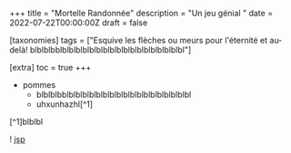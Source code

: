 +++
title = "Mortelle Randonnée"
description = "Un jeu génial "
date = 2022-07-22T00:00:00Z
draft = false

[taxonomies]
tags = ["Esquive les flèches ou meurs pour l'éternité et au-delà! blblblbblblblblblblblblblblblblblblblblblblbl"]

[extra]
toc = true
+++

* pommes
    * blblblbblblblblblblblblblblblblblblblblblblbl
    * uhxunhazhl[^1]

[^1]blblbl

! [jsp](https://biodiversitypmc.sibils.org/img/logo_banner.7ff68d4d.png)